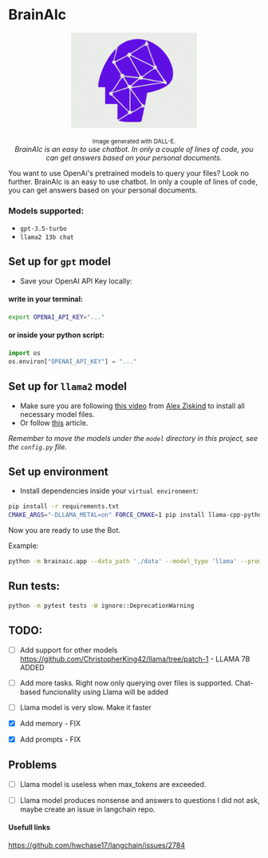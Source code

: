 # BrainAIc
<p align="center">
    <img src="./images/logo.png" alt="BrainAIc" width="50%">

</p>
<p align="center">
    <small>Image generated with DALL-E.<br></small>
    <em>BrainAIc is an easy to use chatbot. In only a couple of lines of code, you can get answers based on your personal documents.</em>
</p>


You want to use OpenAi's pretrained models to query your files? Look no further.
BrainAIc is an easy to use chatbot. In only a couple of lines of code, you can get answers based on your personal documents.

### Models supported:
- `gpt-3.5-turbo`
- `llama2 13b chat`

## Set up for `gpt` model
- Save your OpenAI API Key locally:
#### write in your terminal:
```sh
export OPENAI_API_KEY="..."
```
#### or inside your python script:
```python
import os
os.environ["OPENAI_API_KEY"] = "..."
```

## Set up for `llama2` model
- Make sure you are following [this video](https://www.youtube.com/watch?v=TsVZJbnnaSs) from [Alex Ziskind](https://github.com/alexziskind1) to install all necessary model files.
- Or follow [this](https://medium.com/@auslei/llama-2-for-mac-m1-ed67bbd9a0c2) article.

*Remember to move the models under the `model` directory in this project, see the `config.py` file.*

## Set up environment
- Install dependencies inside your `virtual environment`:
```sh
pip install -r requirements.txt
CMAKE_ARGS="-DLLAMA_METAL=on" FORCE_CMAKE=1 pip install llama-cpp-python
```

Now you are ready to use the Bot.

Example:
```sh
python -m brainaic.app --data_path './data' --model_type 'llama' --prompt 'How old is Vasilis?'
```

## Run tests:
```sh
python -m pytest tests -W ignore::DeprecationWarning
```

## TODO:
- [ ] Add support for other models
    https://github.com/ChristopherKing42/llama/tree/patch-1 - LLAMA 7B ADDED
- [ ] Add more tasks. Right now only querying over files is supported. Chat-based funcionality using Llama will be added
- [ ] Llama model is very slow. Make it faster
- [x] Add memory - FIX
- [x] Add prompts - FIX


## Problems
- [ ] Llama model is useless when max_tokens are exceeded.
- [ ] Llama model produces nonsense and answers to questions I did not ask, maybe create an issue in langchain repo.


#### Usefull links
https://github.com/hwchase17/langchain/issues/2784
